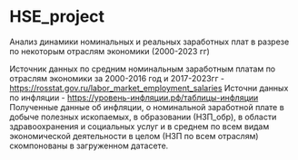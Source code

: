 # HSE_project
Анализ динамики номинальных и реальных заработных плат в разрезе по некоторым отраслям экономики (2000-2023 гг)

Источник данных по средним номинальным заработным платам по отраслям экономики за 2000-2016 год и 2017-2023гг - https://rosstat.gov.ru/labor_market_employment_salaries
Источни данных по инфляции - https://уровень-инфляции.рф/таблицы-инфляции
Полученные данные об инфляции, о номинальной заработной плате в добыче полезных ископаемых, в образовании (НЗП_обр), в области здравоохранения и социальных услуг 
и в среднем по всем видам экономической деятельности в целом (НЗП по всем отраслям) скомпонованы в загруженном датасете.
